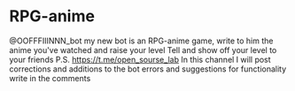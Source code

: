 # RPG-anime
@OOFFFIIINNN_bot
my new bot is an RPG-anime game, write to him the anime you've watched and raise your level
Tell and show off your level
to your friends 
P.S.
https://t.me/open_sourse_lab
In this channel I will post corrections and additions to the bot
errors and suggestions for functionality write in the comments